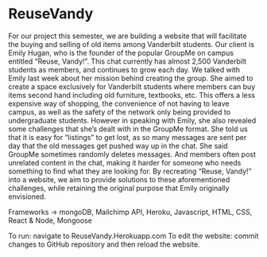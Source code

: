 # ReuseVandy
For our project this semester, we are building a website that will facilitate the buying and selling of old items among Vanderbilt students. Our client is Emily Hugan, who is the founder of the popular GroupMe on campus entitled “Reuse, Vandy!”. This chat currently has almost 2,500 Vanderbilt students as members, and continues to grow each day. We talked with Emily last week about her mission behind creating the group. She aimed to create a space exclusively for Vanderbilt students where members can buy items second hand including old furniture, textbooks, etc. This offers a less expensive way of shopping, the convenience of not having to leave campus, as well as the safety of the network only being provided to undergraduate students. However in speaking with Emily, she also revealed some challenges that she’s dealt with in the GroupMe format. She told us that it is easy for “listings” to get lost, as so many messages are sent per day that the old messages get pushed way up in the chat. She said GroupMe sometimes randomly deletes messages. And members often post unrelated content in the chat, making it harder for someone who needs something to find what they are looking for. By recreating “Reuse, Vandy!” into a website, we aim to provide solutions to these aforementioned challenges, while retaining the original purpose that Emily originally envisioned. 

Frameworks -> mongoDB, Mailchimp API, Heroku, Javascript, HTML, CSS, React & Node, Mongoose

To run: navigate to ReuseVandy.Herokuapp.com
To edit the website: commit changes to GitHub repository and then reload the website.